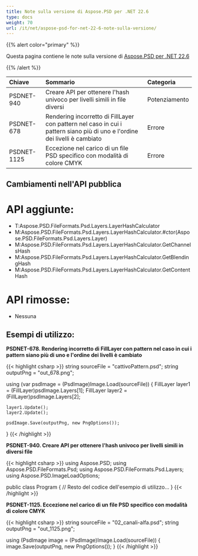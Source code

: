 ```yaml
---
title: Note sulla versione di Aspose.PSD per .NET 22.6
type: docs
weight: 70
url: /it/net/aspose-psd-for-net-22-6-note-sulla-versione/
---
```


{{% alert color="primary" %}}

Questa pagina contiene le note sulla versione di [Aspose.PSD per .NET 22.6](https://www.nuget.org/packages/Aspose.PSD/)

{{% /alert %}}

|**Chiave**|**Sommario**|**Categoria**|
| :- | :- | :- |
|PSDNET-940|Creare API per ottenere l'hash univoco per livelli simili in file diversi|Potenziamento|
|PSDNET-678|Rendering incorretto di FillLayer con pattern nel caso in cui i pattern siano più di uno e l'ordine dei livelli è cambiato|Errore|
|PSDNET-1125|Eccezione nel carico di un file PSD specifico con modalità di colore CMYK|Errore|


## **Cambiamenti nell'API pubblica**
# **API aggiunte:**
- T:Aspose.PSD.FileFormats.Psd.Layers.LayerHashCalculator
- M:Aspose.PSD.FileFormats.Psd.Layers.LayerHashCalculator.#ctor(Aspose.PSD.FileFormats.Psd.Layers.Layer)
- M:Aspose.PSD.FileFormats.Psd.Layers.LayerHashCalculator.GetChannelsHash
- M:Aspose.PSD.FileFormats.Psd.Layers.LayerHashCalculator.GetBlendingHash
- M:Aspose.PSD.FileFormats.Psd.Layers.LayerHashCalculator.GetContentHash


# **API rimosse:**
- Nessuna


## **Esempi di utilizzo:**

**PSDNET-678. Rendering incorretto di FillLayer con pattern nel caso in cui i pattern siano più di uno e l'ordine dei livelli è cambiato**

{{< highlight csharp >}}
string sourceFile = "cattivoPattern.psd";
string outputPng = "out_678.png";

using (var psdImage = (PsdImage)Image.Load(sourceFile))
{
    FillLayer layer1 = (FillLayer)psdImage.Layers[1];
    FillLayer layer2 = (FillLayer)psdImage.Layers[2];

    layer1.Update();
    layer2.Update();

    psdImage.Save(outputPng, new PngOptions());
}
{{< /highlight >}}

**PSDNET-940. Creare API per ottenere l'hash univoco per livelli simili in diversi file**

{{< highlight csharp >}}
using Aspose.PSD;
using Aspose.PSD.FileFormats.Psd;
using Aspose.PSD.FileFormats.Psd.Layers;
using Aspose.PSD.ImageLoadOptions;

public class Program
{
	// Resto del codice dell'esempio di utilizzo...
}
{{< /highlight >}}

**PSDNET-1125. Eccezione nel carico di un file PSD specifico con modalità di colore CMYK**

{{< highlight csharp >}}
string sourceFile = "02_canali-alfa.psd";
string outputPng = "out_1125.png";

using (PsdImage image = (PsdImage)Image.Load(sourceFile))
{
    image.Save(outputPng, new PngOptions());
}
{{< /highlight >}}